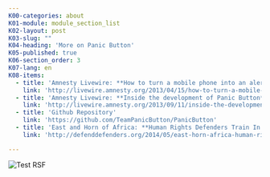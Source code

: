 ```yaml
---
K00-categories: about
K01-module: module_section_list
K02-layout: post
K03-slug: ""
K04-heading: 'More on Panic Button'
K05-published: true
K06-section_order: 3
K07-lang: en
K08-items:
  - title: 'Amnesty Livewire: **How to turn a mobile phone into an alert system for activists**'
    link: 'http://livewire.amnesty.org/2013/04/15/how-to-turn-a-mobile-phone-into-an-alert-system-for-activists/'
  - title: 'Amnesty Livewire: **Inside the development of Panic Button**'
    link: 'http://livewire.amnesty.org/2013/09/11/inside-the-development-of-amnestys-new-panic-button-app/'
  - title: 'Github Repository'
    link: 'https://github.com/TeamPanicButton/PanicButton'
  - title: 'East and Horn of Africa: **Human Rights Defenders Train In New App To Defend Themselves Against Attack**'
    link: 'http://defenddefenders.org/2014/05/east-horn-africa-human-rights-defenders-train-new-app-defend-attack/'

---
```


![Test RSF](/media/Screen%20Shot%202014-01-13%20at%2016.57.40.png)